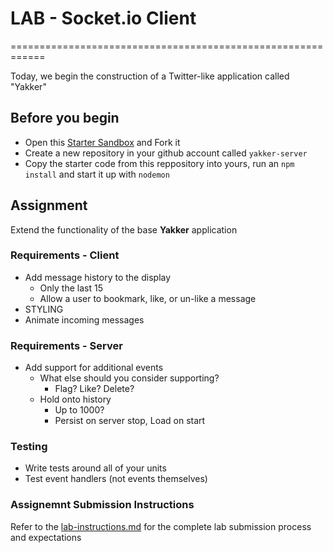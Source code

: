 # LAB - Socket.io Client
============================================================

Today, we begin the construction of a Twitter-like application called "Yakker"

## Before you begin
* Open this [Starter Sandbox](https://codesandbox.io/s/5zzpv6zlon) and Fork it
* Create a new repository in your github account called `yakker-server`
* Copy the starter code from this reppository into yours, run an `npm install` and start it up with `nodemon`

## Assignment
Extend the functionality of the base **Yakker** application

### Requirements - Client
* Add message history to the display
  * Only the last 15
  * Allow a user to bookmark, like, or un-like a message
* STYLING
* Animate incoming messages

### Requirements - Server
* Add support for additional events
  * What else should you consider supporting?
    * Flag? Like? Delete?
  * Hold onto history
    * Up to 1000?
    * Persist on server stop, Load on start

### Testing
* Write tests around all of your units
* Test event handlers (not events themselves)

### Assignemnt Submission Instructions
Refer to the [lab-instructions.md](../../../reference/submission-instructions/labs) for the complete lab submission process and expectations
